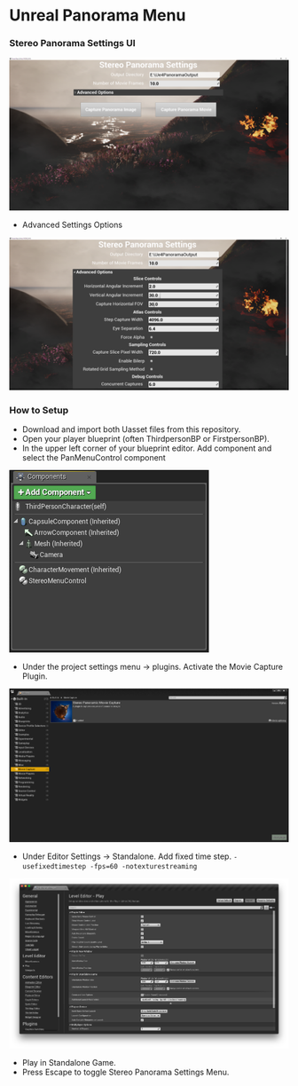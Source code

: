 # Unreal Panorama Menu

### Stereo Panorama Settings UI

![Image](images/PanoSetting.PNG?raw=true)

- Advanced Settings Options

![Image](images/PanoSetting2.PNG?raw=true)

### How to Setup

- Download and import both Uasset files from this repository.
- Open your player blueprint (often ThirdpersonBP or FirstpersonBP).
- In the upper left corner of your blueprint editor. Add component and select the PanMenuControl component

![Image](images/PanoSetting3.PNG?raw=true)

- Under the project settings menu -> plugins. Activate the Movie Capture Plugin.

![Image](images/PanoSetting4.PNG?raw=true)

- Under Editor Settings -> Standalone.  Add fixed time step. ```-usefixedtimestep -fps=60 -notexturestreaming```

![Image](images/PanoSetting5.PNG?raw=true)

- Play in Standalone Game.
- Press Escape to toggle Stereo Panorama Settings Menu. 
